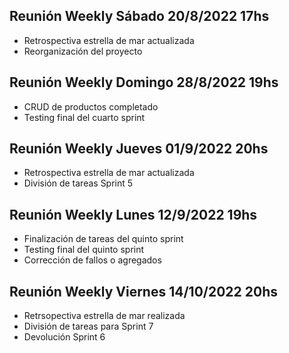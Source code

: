 ## Reunión Weekly Sábado 20/8/2022 17hs

- Retrospectiva estrella de mar actualizada
- Reorganización del proyecto

## Reunión Weekly Domingo 28/8/2022 19hs

- CRUD de productos completado
- Testing final del cuarto sprint

## Reunión Weekly Jueves 01/9/2022 20hs

- Retrospectiva estrella de mar actualizada
- División de tareas Sprint 5

## Reunión Weekly Lunes 12/9/2022 19hs
- Finalización de tareas del quinto sprint
- Testing final del quinto sprint
- Corrección de fallos o agregados 

## Reunión Weekly Viernes 14/10/2022 20hs
- Retrsopectiva estrella de mar realizada
- División de tareas para Sprint 7
- Devolución Sprint 6
